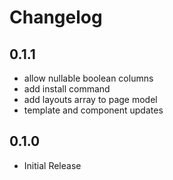 # Changelog

## 0.1.1
- allow nullable boolean columns
- add install command
- add layouts array to page model
- template and component updates

## 0.1.0
- Initial Release
